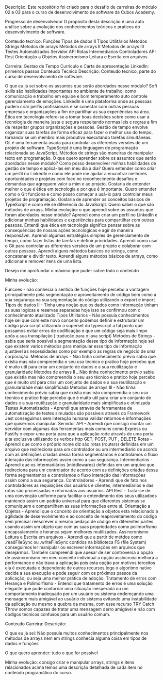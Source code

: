Descrição:
Este repositório foi criado para o desafio de carreiras do módulo 02 e 03 para o curso de desenvolvimento de software da Cubos Academy.

Progresso de desenvolvedor
O propósito desta descrição é uma auto análise sobre a evolução dos conhecimentos teóricos e praticos do desenvolvimento de software.

Conteudo tecnico:
Funções
Tipos de dados II
Tipos Utilitários
Metodos Strings
Metodos de arrays
Metodos de arrays II
Metodos de arrays III
Testes Automatizados
Servidor API
Rotas
Intermediarios
Controladores
API Rest
Orientação a Objetos
Assincronismo Leitura e Escrita em arquivos

Carreira:
Gestao de Tempo
Curriculo e Carta de apresentação
LinkedIn: primeiros passos
Conteudo Tecnico
Descrição: Conteudo tecnico, parte do curso de desenvolvinento de software.

O que eu já sei sobre os assuntos que serão abordados nesse módulo?
Soft skills são habilidades importantes no ambiente de trabalho, como comunicação e trabalho em equipe e bom temperamento auto controle gerenciamento de emoções.
LinkedIn é uma plataforma onde as pessoas podem criar perfis profissionais e se conectar com outras pessoas empresas e organizações a fim de partilhar as sua experiências na área.
Ética em tecnologia refere-se a tomar boas decisões sobre como usar a tecnologia de maneira justa e segura respeitando normas leis e regras a fim de respeitar grupos organizações e pessoas.
Gestão de tempo envolve organizar suas tarefas de forma eficaz para fazer o melhor uso do tempo, tornando´se um membro mais produtivo executando tarefas simultâneas.
Git é uma ferramenta usada para controlar as diferentes versões de um projeto de software.
TypeScript é uma linguagem de programação relacionada ao JavaScript.
Métodos de strings são maneiras de manipular texto em programação.
O que quero aprender sobre os assuntos que serão abordados nesse módulo?
Como posso desenvolver minhas habilidades de gestão de tempo e aplicá-las em meu dia a dia?
Quero entender como criar um perfil no LinkedIn e como ele pode me ajudar a encontrar melhores oportunidades e projetos com foco no reconhecimento desafios e demandas que agreguem valor a mim e ao projeto.
Gostaria de entender melhor o que é ética em tecnologia e por que é importante.
Quero entender como o Git funciona e como posso começar a usá-lo para controlar meus projetos de programação.
Gostaria de aprender os conceitos básicos de TypeScript e como ele se diferencia do JavaScript.
Quero saber o que são métodos de arrays.
Minha evolução: o que aprendi sobre os assuntos que foram abordados nesse módulo?
Aprendi como criar um perfil no LinkedIn e adicionar minhas habilidades e experiências para compartilhar com outras pessoas.
Entendi que ética em tecnologia significa pensar sobre as consequências de nossas ações tecnológicas e agir de maneira responsável.
Aprendi algumas estratégias simples de gerenciamento de tempo, como fazer listas de tarefas e definir prioridades.
Aprendi como usar o Git para controlar as diferentes versões de um projeto e colaborar com outras pessoas.
Aprendi alguns métodos básicos de strings, como concatenar e dividir texto.
Aprendi alguns métodos básicos de arrays, como adicionar e remover itens de uma lista.

Desejo me aprofundar o máximo que puder sobre todo o conteúdo

Minha evolução:

Funcoes - não conhecia o sentido de funções hoje percebo a vantagem principalmente pela segmentação e aproveitamento de código bem como a sua segurança na sua segmentação do código utilizando o export e import
Tipos de dados II - Tinha uma noção que os dados como informação tinham as suas logicas e reservas separadas hoje isso se confirmou com o conhecimento atualizado
Tipos Utilitarios - Não possuía conhecimentos hoje sei que com este novo conceito podemos definir e estruturar um código java script utilizando o superset do typescript a tal ponto que possamos evitar erros de codificação e que um código seja mais limpo após a sua transpilação ( traducão para o java script)
Metodos de Strings - sabia que seria possível a segmentação desse tipo de informação hoje sei que existem varios métodos para manipular esse tipo de informação ajustável as necessidades como por exemplo as regras de negócio de uma corporação.
Metodos de arrays - Não tinha conhecimento prévio sabia que existia mas não compreendia o seu uso técnico e pratico hoje percebo que é muito util para criar um conjunto de dados e a sua reutilização e granularidade
Metodos de arrays II _ Não tinha conhecimento prévio sabia que existia mas não compreendia o seu uso técnico e pratico hoje percebo que é muito util para criar um conjunto de dados e a sua reutilização e granularidade mais simplificada
Metodos de arrays III - Não tinha conhecimento prévio sabia que existia mas não compreendia o seu uso técnico e pratico hoje percebo que é muito util para criar um conjunto de dados e a sua reutilização e granularidade mais simplificada e otimizada
Testes Automatizados - Aprendi que através de ferramentas de automatização de testes simulados são possíveis através do Framework Jest conseguimos sem interação humana validar retornos e informações que quisermos manipular.
Servidor API - Aprendi que consigo montar um servidor com algumas das ferramentas mais comuns como Express ou Fastify e expor uma porta para que a aplicação rode através de uma porta alta exclusiva utilizando 
os verbos http GET, POST, PUT , DELETE
Rotas - Aprendi que como o próprio nome diz são rotas (routers) definidas em um arquivo que redireciona para um controlador ou um intermediario de acordo com as definições criadas dessa forma segmentamos e controlamos 
o fluxo interação das informações assim como a sua segurança.
Intermediarios - Aprendi que os intermadiários (middlewares) definidas em um arquivo que redireciona para um controlador de acordo com as definições criadas dessa forma segmentamos e controlamos o fluxo interação das informações assim como a sua segurança.
Controladores - Aprendi que de fato nos controladores as requisições dos usuários e clientes, intermediarios e das rotas são processadas e retornadas aos usuários.
API Rest - Trata-se de uma convenção uniforme para facilitar o entendimento dos seus utilizadoes mantendo assim um padrão universal para que diferentes sistemas se comuniquem e compartilhem as suas informações entre si.
Orientação a Objetos - Aprendi que o conceito de orientação a objetos esta relacionado a agilidade de desenvolvimento e ao conceito de reaproveitamento do código sem precisar reescrever o mesmo pedaço de código em diferentes partes usando assim um objeto que com as suas propriedades como polimorfismo encapsulamento e herança sejam melhores reutilizados.
Assincronismo Leitura e Escrita em arquivos - Aprendi que a partir de métdos como .readFileSync ou .writeFileSync contidos na biblioteca FS (file System) conseguimos ler manipular ou escrever informações em arquivos que desejarmos. Também compreendi que apesar de ser controversa a opção de assincronismo em meu conceito individual a opção assíncrona melhora a performance e não trava a aplicação pois esta opção por motivos terceitos ela é executada e dependente de outros recursos logo o algoritmo nativo decide a sua execução e pode seguir com os próximos passos da aplicação, ou seja uma melhor prática de adoção.
Tratamento de erros com Herança e Polimorfismo - Entendi que tratamento de erros é uma solução elegante que pode contornar uma situação inesperada ou um comportamento inadequado por um usuário ou sistema endereçando uma mensagem mais amigável ao usuário do sistema evitando uma instabilidade da aplicação ou mesmo a quebra da mesma, com esse recurso TRY Catch Throw somos capazes de tratar uma mensagem derro amigável e não com códigos técnicos confusos para um usuário comum.

Conteudo Carreira:
Descrição: 

O que eu já sei: Não possuía muitos conhecimentos principalmente nos métodos de arrays nem em strings conhecia alguma coisa em tipos de dados e funções

O que quero aprender: tudo o que for possível

Minha evolução: consigo criar e manipular arrays, strings e itens relacionados acima temos uma descrição detalhada de cada item no conteúdo programático do curso.

